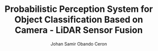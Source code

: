 ---
paperId: 38
author: Johan Samir Obando Ceron
publicationauthor: Obando Ceron, J. S.
title: Probabilistic Perception System for Object Classification Based on Camera - LiDAR Sensor Fusion
pdf: --
poster: Poster_Johan_Obando
alt: --
type: Poster
topic: Applications
link: 
conference: icml
year: 2019
tags: icml-2019-np
location: California, USA
---